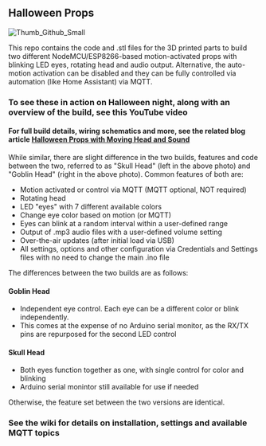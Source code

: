 ## Halloween Props

![Thumb_Github_Small](https://user-images.githubusercontent.com/55962781/138795294-b982c090-f13c-4605-89aa-c1dc6cc9a94c.jpg)

This repo contains the code and .stl files for the 3D printed parts to build two different NodeMCU/ESP8266-based motion-activated props with blinking LED eyes, rotating head and audio output. Alternative, the auto-motion activation can be disabled and they can be fully controlled via automation (like Home Assistant) via MQTT.

### To see these in action on Halloween night, along with an overview of the build, see this YouTube video

#### For full build details, wiring schematics and more, see the related blog article [Halloween Props with Moving Head and Sound](https://resinchemtech.blogspot.com/2021/10/halloween-props-with-moving-head-and.html)

While similar, there are slight difference in the two builds, features and code between the two, referred to as "Skull Head" (left in the above photo) and "Goblin Head" (right in the above photo).  Common features of both are:

* Motion activated or control via MQTT (MQTT optional, NOT required)
* Rotating head
* LED "eyes" with 7 different available colors
* Change eye color based on motion (or MQTT)
* Eyes can blink at a random interval within a user-defined range
* Output of .mp3 audio files with a user-defined volume setting
* Over-the-air updates (after initial load via USB)
* All settings, options and other configuration via Credentials and Settings files with no need to change the main .ino file

The differences between the two builds are as follows:

#### Goblin Head
* Independent eye control.  Each eye can be a different color or blink independently.
* This comes at the expense of no Arduino serial monitor, as the RX/TX pins are repurposed for the second LED control

#### Skull Head
* Both eyes function together as one, with single control for color and blinking
* Arduino serial monintor still available for use if needed

Otherwise, the feature set between the two versions are identical.

### See the wiki for details on installation, settings and available MQTT topics

